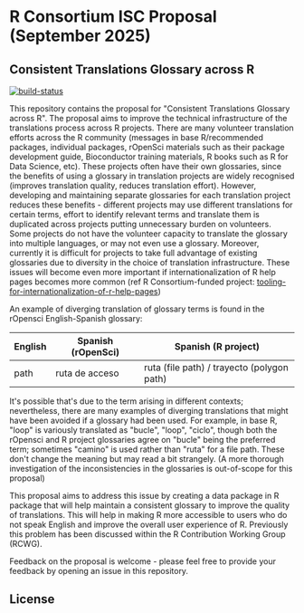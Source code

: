 # R Consortium ISC Proposal (September 2025)

## Consistent Translations Glossary across R

[![build-status](https://github.com/SaranjeetKaur/isc_proposal_translations/actions/workflows/publish-proposal.yaml/badge.svg)](https://github.com/SaranjeetKaur/isc_proposal_translations/actions/workflows/publish-proposal.yaml)

This repository contains the proposal for "Consistent Translations Glossary across R". The proposal aims to improve the technical infrastructure of the translations process across R projects. There are many volunteer translation efforts across the R community (messages in base R/recommended packages, individual packages, rOpenSci materials such as their package development guide, Bioconductor training materials, R books such as R for Data Science, etc). These projects often have their own glossaries, since the benefits of using a glossary in translation projects are widely recognised (improves translation quality, reduces translation effort). However, developing and maintaining separate glossaries for each translation project reduces these benefits - different projects may use different translations for certain terms, effort to identify relevant terms and translate them is duplicated across projects putting unnecessary burden on volunteers. Some projects do not have the volunteer capacity to translate the glossary into multiple languages, or may not even use a glossary. Moreover, currently it is difficult for projects to take full advantage of existing glossaries due to diversity in the choice of translation infrastructure. These issues will become even more important if internationalization of R help pages becomes more common (ref R Consortium-funded project: [tooling-for-internationalization-of-r-help-pages](https://r-consortium.org/all-projects/2023-group-2.html#tooling-for-internationalization-of-r-help-pages))

An example of diverging translation of glossary terms is found in the rOpensci English-Spanish glossary:

| English | Spanish (rOpenSci) | Spanish (R project)                        |
|--------|--------------------|--------------------------------------------|
| path    | ruta de acceso     | ruta (file path) / trayecto (polygon path) |   

It's possible that's due to the term arising in different contexts; nevertheless, there are many examples of diverging translations that might have been avoided if a glossary had been used. For example, in base R, "loop" is variously translated as "bucle", "loop", "ciclo", though both the rOpensci and R project glossaries agree on "bucle" being the preferred term; sometimes "camino" is used rather than "ruta" for a file path. These don't change the meaning but may read a bit strangely. (A more thorough investigation of the inconsistencies in the glossaries is out-of-scope for this proposal)

This proposal aims to address this issue by creating a data package in R package that will help maintain a consistent glossary to improve the quality of translations. This will help in making R more accessible to users who do not speak English and improve the overall user experience of R. Previously this problem has been discussed within the R Contribution Working Group (RCWG).

Feedback on the proposal is welcome - please feel free to provide your feedback by opening an issue in this repository.

## License


